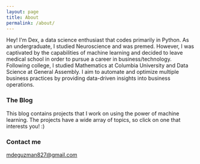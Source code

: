 ```yaml
---
layout: page
title: About
permalink: /about/
---
```


Hey! I'm Dex, a data science enthusiast that codes primarily in Python. As an undergraduate, I studied Neuroscience and was premed. However, I was captivated by the capabilities of machine learning and decided to leave medical school in order to pursue a career in business/technology. Following college, I studied Mathematics at Columbia University and Data Science at General Assembly. I aim to automate and optimize multiple business practices by providing data-driven insights into business operations.

### The Blog

This blog contains projects that I work on using the power of machine learning. The projects have a wide array of topics, so click on one that interests you! :)

### Contact me

[mdeguzman827@gmail.com](mailto:mdeguzman827@gmail.com)

